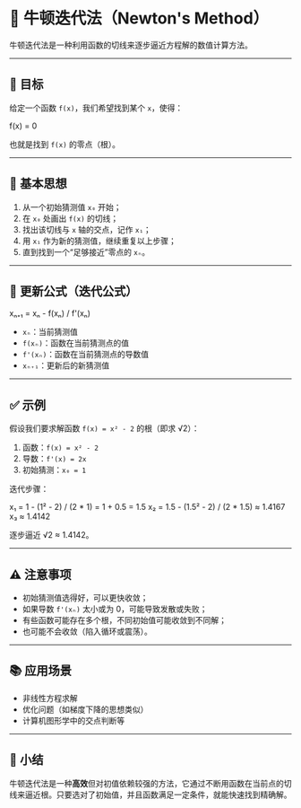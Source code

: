 # 🧮 牛顿迭代法（Newton's Method）

牛顿迭代法是一种利用函数的切线来逐步逼近方程解的数值计算方法。

---

## 🎯 目标

给定一个函数 `f(x)`，我们希望找到某个 `x`，使得：

f(x) = 0


也就是找到 `f(x)` 的零点（根）。

---

## 🔁 基本思想

1. 从一个初始猜测值 `x₀` 开始；
2. 在 `x₀` 处画出 `f(x)` 的切线；
3. 找出该切线与 `x` 轴的交点，记作 `x₁`；
4. 用 `x₁` 作为新的猜测值，继续重复以上步骤；
5. 直到找到一个“足够接近”零点的 `xₙ`。

---

## 📐 更新公式（迭代公式）

xₙ₊₁ = xₙ - f(xₙ) / f'(xₙ)


- `xₙ`：当前猜测值
- `f(xₙ)`：函数在当前猜测点的值
- `f'(xₙ)`：函数在当前猜测点的导数值
- `xₙ₊₁`：更新后的新猜测值

---

## ✅ 示例

假设我们要求解函数 `f(x) = x² - 2` 的根（即求 √2）：

1. 函数：`f(x) = x² - 2`
2. 导数：`f'(x) = 2x`
3. 初始猜测：`x₀ = 1`

迭代步骤：

x₁ = 1 - (1² - 2) / (2 * 1) = 1 + 0.5 = 1.5 x₂ = 1.5 - (1.5² - 2) / (2 * 1.5) ≈ 1.4167 x₃ ≈ 1.4142


逐步逼近 √2 ≈ 1.4142。

---

## ⚠️ 注意事项

- 初始猜测值选得好，可以更快收敛；
- 如果导数 `f'(xₙ)` 太小或为 0，可能导致发散或失败；
- 有些函数可能存在多个根，不同初始值可能收敛到不同解；
- 也可能不会收敛（陷入循环或震荡）。

---

## 📚 应用场景

- 非线性方程求解
- 优化问题（如梯度下降的思想类似）
- 计算机图形学中的交点判断等

---

## 🧠 小结

牛顿迭代法是一种**高效**但对初值依赖较强的方法，它通过不断用函数在当前点的切线来逼近根。只要选对了初始值，并且函数满足一定条件，就能快速找到精确解。

